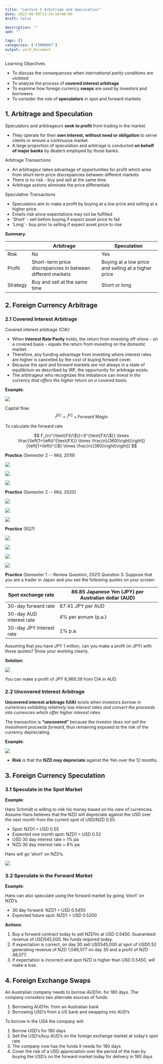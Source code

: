 ```yaml
---
title: "Lecture 5 Arbitrage and Speculation"
date: 2022-08-09T13:54:59+08:00
draft: false

description: ""
upd: ""

tags: []
categories: ['FINM8007']
output: word_document
---
```


Learning Objectives

- To discuss the consequences when *international parity conditions are violated*
- To analyze the process of **covered interest arbitrage**
- To examine how foreign currency **swaps** are used by investors and borrowers
- To consider the role of **speculators** in spot and forward markets

<!--more-->

## 1. Arbitrage and Speculation

Speculators and arbitrageurs **seek to profit** from trading in the market.

- They operate for their **own interest, without need or obligation** to serve clients or ensure a continuous market.
- A large proportion of speculation and arbitrage is conducted **on behalf of major banks** by dealers employed by those banks.

Arbitrage Transactions

- An arbitrageur takes advantage of opportunities for profit which arise from short-term price discrepancies between different markets
- There is no risk - buy and sell at the same time
- Arbitrage actions eliminate the price differentials

Speculative Transactions

- Speculators aim to make a profit by buying at a low price and selling at a higher price
- Entails risk since expectations may not be fulfilled
- ‘Short’ - sell before buying if expect asset price to fall
- ‘Long’ - buy prior to selling if expect asset price to rise

**Summary**:

|          | Arbitrage                                                   | Speculation                                         |
| -------- | ----------------------------------------------------------- | --------------------------------------------------- |
| Risk     | No                                                          | Yes                                                 |
| Profit   | Short-term price discrepancies in between different markets | Buying at a low price and selling at a higher price |
| Strategy | Buy and sell at the same time                               | Short or long                                       |

## 2. Foreign Currency Arbitrage

### 2.1 Covered Interest Arbitrage

Covered interest arbitrage (CIA):

- When **Interest Rate Parity** holds, the return from investing off-shore - on a covered basis - equals the return from investing on the domestic market. 
- Therefore, any funding advantage from investing where interest rates are higher is cancelled by the cost of buying forward cover.
- Because the spot and forward markets are not always in a state of equilibrium as described by IRP, the opportunity for arbitrage exists.
- The arbitrageur who recognizes this imbalance can *invest in the currency that offers the higher return on a covered basis*.

**Example**:

![](https://wuhao97.oss-cn-hangzhou.aliyuncs.com/202208131051410.png)

Capital flow:
$$
i^{DC} = i^{\text{FC}} + \text{Forward Magin}
$$

To calculate the forward rate

$$
F_{n}^{\text{FX/\$}}=S^{\text{FX/\$}} \times \frac{\left[1+\left(i^{\text{FX}} \times \frac{n}{360}\right)\right]}{\left[1+\left(i^{\$} \times \frac{n}{360}\right)\right]}
$$

**Practice** (Semester 2 -- Mid, 2019)

![](https://wuhao97.oss-cn-hangzhou.aliyuncs.com/202208122055130.png)

![](https://wuhao97.oss-cn-hangzhou.aliyuncs.com/202208122058249.png)

![](https://wuhao97.oss-cn-hangzhou.aliyuncs.com/202208122104364.png)

**Practice** (Semester 2 -- Mid, 2020)

![](https://wuhao97.oss-cn-hangzhou.aliyuncs.com/202208130902001.png)

![](https://wuhao97.oss-cn-hangzhou.aliyuncs.com/202208130902650.png)

![](https://wuhao97.oss-cn-hangzhou.aliyuncs.com/202208130903425.png)

**Practice** (SQ7)

![](https://wuhao97.oss-cn-hangzhou.aliyuncs.com/202208130904242.png)

![](https://wuhao97.oss-cn-hangzhou.aliyuncs.com/202208130905391.png)

![](https://wuhao97.oss-cn-hangzhou.aliyuncs.com/202208130905737.png)

![](https://wuhao97.oss-cn-hangzhou.aliyuncs.com/202208130906988.png)

**Practice** (Semester 1 -- Review Question, 2021) Question 3: Suppose that you are a trader in Japan and you see the following quotes on your screen:

| Spot exchange rate       | 86.85 Japanese Yen (JPY) per Australian dollar (AUD) |
| ------------------------ | ---------------------------------------------------- |
| 30-day forward rate      | 87.41 JPY per AUD                                    |
| 30-day AUD interest rate | 4% per annum (p.a.)                                  |
| 30-day JPY Interest rate | 1% p.a.                                              |

Assuming that you have JPY 1 million, can you make a profit (in JPY) with these quotes? Show your working clearly.

**Solution**:

![](https://wuhao97.oss-cn-hangzhou.aliyuncs.com/202208130906182.png)

You can make a profit of JPY 8,969.39 from CIA in AUD.

### 2.2 Uncovered Interest Arbitrage

**Uncovered interest arbitrage (UIA)** exists when investors *borrow in currencies exhibiting relatively low interest rates and convert the proceeds into currencies which offer higher interest rates*.

The transaction is **“uncovered”** because the investor *does not sell the investment proceeds forward*, thus remaining exposed to the risk of the currency depreciating.

**Example**:

![](https://wuhao97.oss-cn-hangzhou.aliyuncs.com/202208131016035.png)

- **Risk** is that the **NZD may depreciate** against the Yen over the 12 months.

## 3. Foreign Currency Speculation

### 3.1 Speculate in the Spot Market

**Example**:

Hans Schmidt is willing to risk his money based on his view of currencies. Assume Hans believes that the NZD will depreciate against the USD over the next month from the current spot of USD/NZD 0.55.

- Spot: NZD1 = USD 0.55
- Expected one month spot: NZD1 = USD 0.52
- USD 30 day interest rate = 1% pa
- NZD 30 day interest rate = 8% pa

Hans will go ‘short’ on NZD’s.

![](https://wuhao97.oss-cn-hangzhou.aliyuncs.com/202208131109983.png)

### 3.2 Speculate in the Forward Market

**Example**:

Hans can also speculate using the forward market by going ‘short’ on NZD’s.

- 30 day forward: NZD1 = USD 0.5450
- Expected future spot: NZD1 = USD 0.5200

**Actions**:

1. Buy a forward contract today to sell NZD1m at USD 0.5450. Guaranteed revenue of USD545,000. No funds required today.
2. If expectation is correct, on day 30 sell USD545,000 at spot of USD0.52 generating revenue of NZD 1,048,077 on day 30 and a profit of NZD 48,077.
3. If expectation is incorrect and spot NZD is higher than USD 0.5450, will make a loss.

## 4. Foreign Exchange Swaps

An Australian company needs to borrow AUD1m. for 180 days. The company considers two alternate sources of funds:

1. Borrowing AUD1m. from an Australian bank
2. Borrowing USD’s from a US bank and swapping into AUD’s

To borrow in the USA the company will:

1. Borrow USD’s for 180 days
2. Sell the USD’s/buy AUD’s on the foreign exchange market at today’s spot rate
3. The company now has the funds it needs for 180 days
4. Cover the risk of a USD appreciation over the period of the loan by buying the USD’s on the forward market today for delivery in 180 days